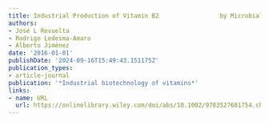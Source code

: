 ```yaml
---
title: Industrial Production of Vitamin B2                 by Microbial Fermentation
authors:
- José L Revuelta
- Rodrigo Ledesma‐Amaro
- Alberto Jiménez
date: '2016-01-01'
publishDate: '2024-09-16T15:49:43.151175Z'
publication_types:
- article-journal
publication: '*Industrial biotechnology of vitamins*'
links:
- name: URL
  url: https://onlinelibrary.wiley.com/doi/abs/10.1002/9783527681754.ch2
---
```


